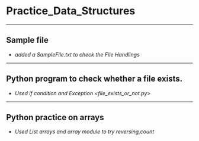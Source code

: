 # Practice_Data_Structures
----------
## Sample file 
- *added a SampleFile.txt to check the File Handlings*
----------
## Python program to check whether a file exists.
- *Used if condition and Exception <file_exists_or_not.py>*
----------
## Python practice on arrays
- *Used List arrays and array module to try reversing,count*